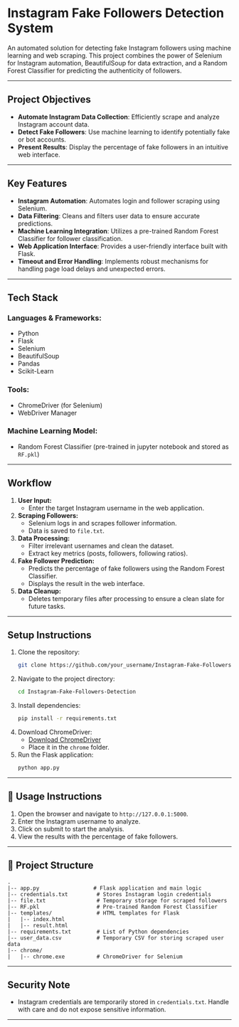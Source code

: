# Instagram Fake Followers Detection System

An automated solution for detecting fake Instagram followers using machine learning and web scraping. This project combines the power of Selenium for Instagram automation, BeautifulSoup for data extraction, and a Random Forest Classifier for predicting the authenticity of followers.

---

##  Project Objectives
- **Automate Instagram Data Collection**: Efficiently scrape and analyze Instagram account data.
- **Detect Fake Followers**: Use machine learning to identify potentially fake or bot accounts.
- **Present Results**: Display the percentage of fake followers in an intuitive web interface.

---

##  Key Features

- **Instagram Automation**: Automates login and follower scraping using Selenium.
- **Data Filtering**: Cleans and filters user data to ensure accurate predictions.
- **Machine Learning Integration**: Utilizes a pre-trained Random Forest Classifier for follower classification.
- **Web Application Interface**: Provides a user-friendly interface built with Flask.
- **Timeout and Error Handling**: Implements robust mechanisms for handling page load delays and unexpected errors.

---

## Tech Stack

### **Languages & Frameworks:**
- Python
- Flask
- Selenium
- BeautifulSoup
- Pandas
- Scikit-Learn

### **Tools:**
- ChromeDriver (for Selenium)
- WebDriver Manager

### **Machine Learning Model:**
- Random Forest Classifier (pre-trained in jupyter notebook and stored as `RF.pkl`)

---

## Workflow

1. **User Input:**
   - Enter the target Instagram username in the web application.
2. **Scraping Followers:**
   - Selenium logs in and scrapes follower information.
   - Data is saved to `file.txt`.
3. **Data Processing:**
   - Filter irrelevant usernames and clean the dataset.
   - Extract key metrics (posts, followers, following ratios).
4. **Fake Follower Prediction:**
   - Predicts the percentage of fake followers using the Random Forest Classifier.
   - Displays the result in the web interface.
5. **Data Cleanup:**
   - Deletes temporary files after processing to ensure a clean slate for future tasks.

---

## Setup Instructions

1. Clone the repository:
   ```bash
   git clone https://github.com/your_username/Instagram-Fake-Followers-Detection.git
   ```
2. Navigate to the project directory:
   ```bash
   cd Instagram-Fake-Followers-Detection
   ```
3. Install dependencies:
   ```bash
   pip install -r requirements.txt
   ```
4. Download ChromeDriver:
   - [Download ChromeDriver](https://sites.google.com/chromium.org/driver/)
   - Place it in the `chrome` folder.
5. Run the Flask application:
   ```bash
   python app.py
   ```

---

## 🔧 Usage Instructions

1. Open the browser and navigate to `http://127.0.0.1:5000`.
2. Enter the Instagram username to analyze.
3. Click on submit to start the analysis.
4. View the results with the percentage of fake followers.

---

## 📂 Project Structure

```plaintext
.
|-- app.py                 # Flask application and main logic
|-- credentials.txt         # Stores Instagram login credentials
|-- file.txt                # Temporary storage for scraped followers
|-- RF.pkl                  # Pre-trained Random Forest Classifier
|-- templates/              # HTML templates for Flask
|   |-- index.html
|   |-- result.html
|-- requirements.txt        # List of Python dependencies
|-- user_data.csv           # Temporary CSV for storing scraped user data
|-- chrome/
|   |-- chrome.exe          # ChromeDriver for Selenium
```

---

## Security Note

- Instagram credentials are temporarily stored in `credentials.txt`. Handle with care and do not expose sensitive information.

---

